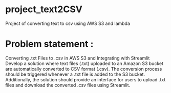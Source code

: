 # project_text2CSV
Project of converting text to csv using AWS S3 and lambda 
# Problem statement :
Converting .txt Files to .csv in AWS S3 and Integrating with Streamlit
Develop a solution where text files (.txt) uploaded to an Amazon S3 bucket are automatically converted to CSV format (.csv). The conversion process should be triggered whenever a .txt file is added to the S3 bucket. Additionally, the solution should provide an interface for users to upload .txt files and download the converted .csv files using Streamlit.
